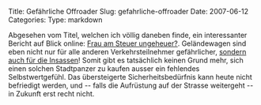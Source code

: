 Title: Gefährliche Offroader
Slug: gefahrliche-offroader
Date: 2007-06-12
Categories:
Type: markdown

Abgesehen vom Titel, welchen ich völlig daneben finde, ein interessanter Bericht auf Blick online: [Frau am Steuer ungeheuer?](http://www.blick.ch/news/schweiz/artikel64681). Geländewagen sind eben nicht nur für alle anderen Verkehrsteilnehmer gefährlicher, [sondern auch für die Insassen](http://spinlock.ch/blog/2006/01/04/studie-sport-utility-vehicles-suv-gefahren-insassen-starker-als-normale-fahrzeuge/)! Somit gibt es tatsächlich keinen Grund mehr, sich einen solchen Stadtpanzer zu kaufen ausser ein fehlendes Selbstwertgefühl. Das übersteigerte Sicherheitsbedürfnis kann heute nicht befriedigt werden, und -- falls die Aufrüstung auf der Strasse weitergeht -- in Zukunft erst recht nicht.

